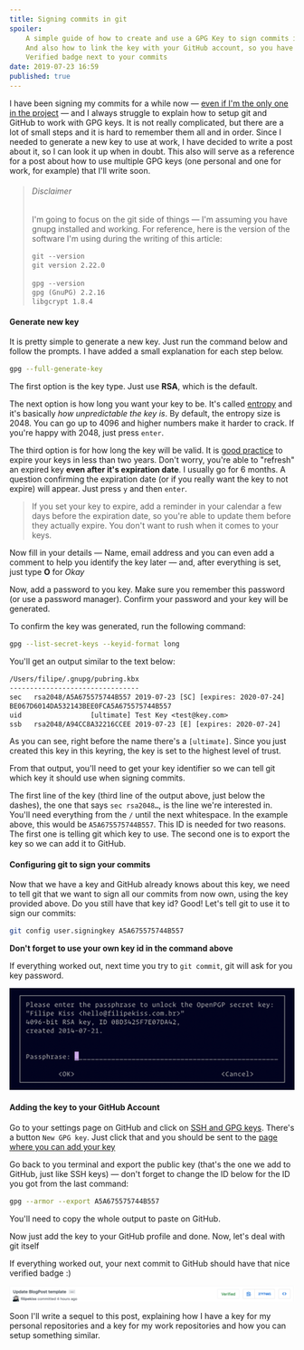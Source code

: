 ```yaml
---
title: Signing commits in git
spoiler:
    A simple guide of how to create and use a GPG Key to sign commits in git —
    And also how to link the key with your GitHub account, so you have a nice
    Verified badge next to your commits
date: 2019-07-23 16:59
published: true
---
```


I have been signing my commits for a while now —
[even if I'm the only one in the project](https://github.com/filipekiss/dotfiles/commits/master)
— and I always struggle to explain how to setup git and GitHub to work with GPG
keys. It is not really complicated, but there are a lot of small steps and it is
hard to remember them all and in order. Since I needed to generate a new key to
use at work, I have decided to write a post about it, so I can look it up when
in doubt. This also will serve as a reference for a post about how to use
multiple GPG keys (one personal and one for work, for example) that I'll write
soon.

> ###### Disclaimer
>
> I'm going to focus on the git side of things — I'm assuming you have gnupg
> installed and working. For reference, here is the version of the software I'm
> using during the writing of this article:
>
> ```
> git --version
> git version 2.22.0
>
> gpg --version
> gpg (GnuPG) 2.2.16
> libgcrypt 1.8.4
> ```

#### Generate new key

It is pretty simple to generate a new key. Just run the command below and follow
the prompts. I have added a small explanation for each step below.

```sh
gpg --full-generate-key
```

The first option is the key type. Just use **RSA**, which is the default.

The next option is how long you want your key to be. It's called
[entropy](https://en.wikipedia.org/wiki/Password_strength#Entropy_as_a_measure_of_password_strength)
and it's basically _how unpredictable the key is_. By default, the entropy size
is 2048. You can go up to 4096 and higher numbers make it harder to crack. If
you're happy with 2048, just press `enter`.

The third option is for how long the key will be valid. It is
[good practice](https://riseup.net/en/security/message-security/openpgp/best-practices#use-an-expiration-date-less-than-two-years)
to expire your keys in less than two years. Don't worry, you're able to
"refresh" an expired key **even after it's expiration date**. I usually go for 6
months. A question confirming the expiration date (or if you really want the key
to not expire) will appear. Just press `y` and then `enter`.

> If you set your key to expire, add a reminder in your calendar a few days
> before the expiration date, so you're able to update them before they actually
> expire. You don't want to rush when it comes to your keys.

Now fill in your details — Name, email address and you can even add a comment to
help you identify the key later — and, after everything is set, just type **O**
for _Okay_

Now, add a password to you key. Make sure you remember this password (or use a
password manager). Confirm your password and your key will be generated.

To confirm the key was generated, run the following command:

```sh
gpg --list-secret-keys --keyid-format long
```

You'll get an output similar to the text below:

```
/Users/filipe/.gnupg/pubring.kbx
--------------------------------
sec   rsa2048/A5A675575744B557 2019-07-23 [SC] [expires: 2020-07-24]
BE067D6014DA532143BEE0FCA5A675575744B557
uid                 [ultimate] Test Key <test@key.com>
ssb   rsa2048/A94CC8A32216CCEE 2019-07-23 [E] [expires: 2020-07-24]
```

As you can see, right before the name there's a `[ultimate]`. Since you just
created this key in this keyring, the key is set to the highest level of trust.

From that output, you'll need to get your key identifier so we can tell git
which key it should use when signing commits.

The first line of the key (third line of the output above, just below the
dashes), the one that says `sec rsa2048…`, is the line we're interested in.
You'll need everything from the `/` until the next whitespace. In the example
above, this would be `A5A675575744B557`. This ID is needed for two reasons. The
first one is telling git which key to use. The second one is to export the key
so we can add it to GitHub.

#### Configuring git to sign your commits

Now that we have a key and GitHub already knows about this key, we need to tell
git that we want to sign all our commits from now own, using the key provided
above. Do you still have that key id? Good! Let's tell git to use it to sign our
commits:

```sh
git config user.signingkey A5A675575744B557
```

**Don't forget to use your own key id in the command above**

If everything worked out, next time you try to `git commit`, git will ask for
you key password.

![Pinentry requesting the key password](./pinentry.png)

#### Adding the key to your GitHub Account

Go to your settings page on GitHub and click on
[SSH and GPG keys](https://GitHub.com/settings/keys). There's a button
`New GPG key`. Just click that and you should be sent to the
[page where you can add your key](https://GitHub.com/settings/gpg/new)

Go back to you terminal and export the public key (that's the one we add to
GitHub, just like SSH keys) — don't forget to change the ID below for the ID you
got from the last command:

```sh
gpg --armor --export A5A675575744B557
```

You'll need to copy the whole output to paste on GitHub.

Now just add the key to your GitHub profile and done. Now, let's deal with git
itself

If everything worked out, your next commit to GitHub should have that nice
verified badge :)

![GitHub Commit with the Verified Badge](./verified-commit.png)

Soon I'll write a sequel to this post, explaining how I have a key for my
personal repositories and a key for my work repositories and how you can setup
something similar.
